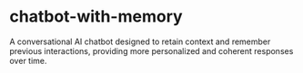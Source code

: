 # chatbot-with-memory
A conversational AI chatbot designed to retain context and remember previous interactions, providing more personalized and coherent responses over time.
